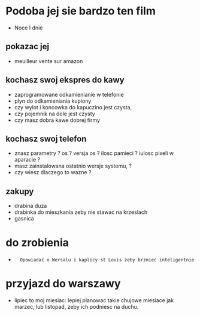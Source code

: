 # Podoba jej sie bardzo ten film

- Noce I dnie

## pokazac jej 
- meuilleur vente sur amazon

## kochasz swoj ekspres do kawy 
- zaprogramowane odkamienianie w telefonie
- plyn do odkamieniania kupiony
- czy wylot i koncowka do kapuczino jest czysta, 
- czy pojemnik na dole jest czysty
- czy masz dobra kawe dobrej firmy 

## kochasz swoj telefon
- znasz parametry ? os ? versja os ? ilosc pamieci ? iulosc pixeli w aparacie ? 
- masz zainstalowana ostatnio wersje systemu, ? 
- czy wiesz dlaczego to wazne ? 

## zakupy
- drabina duza 
- drabinka do mieszkania zeby nie stawac na krzeslach 
- gasnica

# do zrobienia

-       Opowiadać o Wersalu i kaplicy st Louis żeby brzmieć inteligentnie

# przyjazd do warszawy 
- lipiec to moj miesiac: lepiej planowac takie chujowe miesiace jak marzec, lub listopad, zeby ich podniesc na duchu. 